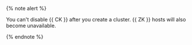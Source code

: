 {% note alert %}

You can't disable {{ CK }} after you create a cluster. {{ ZK }} hosts will also become unavailable.

{% endnote %}

